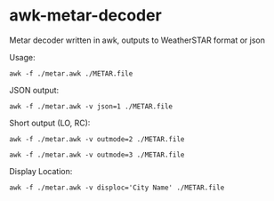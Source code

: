 # awk-metar-decoder
Metar decoder written in awk, outputs to WeatherSTAR format or json

Usage:

  ```awk -f ./metar.awk ./METAR.file```

JSON output:

  ```awk -f ./metar.awk -v json=1 ./METAR.file```

Short output (LO, RC):

  ```awk -f ./metar.awk -v outmode=2 ./METAR.file```
  
  ```awk -f ./metar.awk -v outmode=3 ./METAR.file```

Display Location:

  ```awk -f ./metar.awk -v disploc='City Name' ./METAR.file```

